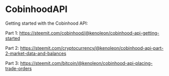# CobinhoodAPI
Getting started with the Cobinhood API:

Part 1: https://steemit.com/cobinhood/@kenoleon/cobinhood-api-getting-started

Part 2: https://steemit.com/cryptocurrency/@kenoleon/cobinhood-api-part-2-market-data-and-balances

Part 3:
https://steemit.com/bitcoin/@kenoleon/cobinhood-api-placing-trade-orders

